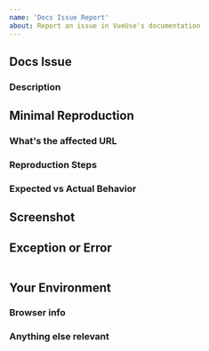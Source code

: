 ```yaml
---
name: 'Docs Issue Report'
about: Report an issue in VueUse's documentation
---
```


## Docs Issue

### Description

<!-- A clear and concise description of the problem... -->

## Minimal Reproduction

### What's the affected URL

<!-- the affected URL... -->

### Reproduction Steps

<!-- If applicable please list the steps to take to reproduce the issue... -->

### Expected vs Actual Behavior

<!-- If applicable please describe the difference between the expected and actual behavior after following the repro steps... -->

## Screenshot

<!-- Often a screenshot can help to capture the issue better than a long description... -->

## Exception or Error

```plain

```

## Your Environment

### Browser info

<!-- Is this a browser specific issue? If so, please specify the device, browser, and version. -->

### Anything else relevant

<!-- Please provide additional info if necessary. -->

